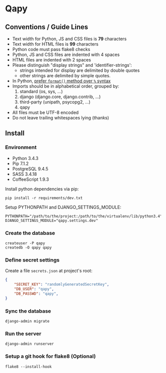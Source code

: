 # Qapy

## Conventions / Guide Lines

- Text width for Python, JS and CSS files is **79** characters
- Text width for HTML files is **99** characters
- Python code must pass flake8 checks
- Python, JS and CSS files are indented with 4 spaces
- HTML files are indented with 2 spaces
- Please distinguish "display strings" and 'identifier-strings':
    - strings intended for display are delimited by double quotes
    - other strings are delimited by simple quotes.
- In Python, [prefer `format()` method over `%` syntax](http://stackoverflow.com/a/5082482/1529346)
- Imports should be in alphabetical order, grouped by:
    1. standard (os, sys, ...)
    2. django (django.core, django.contrib, ...)
    3. third-party (unipath, psycopg2, ...)
    4. qapy
- All files must be UTF-8 encoded
- Do not leave trailing whitespaces lying (thanks)

## Install

### Environment

- Python 3.4.3
- Pip 7.1.2
- PostgreSQL 9.4.5
- SASS 3.4.18
- CoffeeScript 1.9.3

Install python dependencies via pip:

```console
pip install -r requirements/dev.txt
```

Setup PYTHONPATH and DJANGO\_SETTINGS\_MODULE:

```console
PYTHONPATH="/path/to/the/project:/path/to/the/virtualenv/lib/python3.4"
DJANGO_SETTINGS_MODULE="qapy.settings.dev"
```

### Create the database

```console
createuser -P qapy
createdb -O qapy qapy
```

### Define secret settings

Create a file `secrets.json` at project's root:

```json
{
    "SECRET_KEY": "randomlyGeneratedSecretKey",
    "DB_USER": "qapy",
    "DB_PASSWD": "qapy",
}
```

### Sync the database

```console
django-admin migrate
```

### Run the server

```console
django-admin runserver
```

### Setup a git hook for flake8 (Optional)

```console
flake8 --install-hook
```
